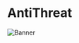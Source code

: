 # AntiThreat

![Banner](https://user-images.githubusercontent.com/44029196/152443208-e34e89c2-1460-433f-91f5-98c9eaf0b7f1.png)
